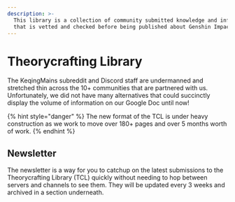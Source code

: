 ```yaml
---
description: >-
  This library is a collection of community submitted knowledge and information
  that is vetted and checked before being published about Genshin Impact.
---
```


# Theorycrafting Library

The KeqingMains subreddit and Discord staff are undermanned and stretched thin across the 10+ communities that are partnered with us. Unfortunately, we did not have many alternatives that could succinctly display the volume of information on our Google Doc until now!

{% hint style="danger" %}
The new format of the TCL is under heavy construction as we work to move over 180+ pages and over 5 months worth of work.
{% endhint %}

## Newsletter

The newsletter is a way for you to catchup on the latest submissions to the Theorycrafting Library \(TCL\) quickly without needing to hop between servers and channels to see them. They will be updated every 3 weeks and archived in a section underneath.

